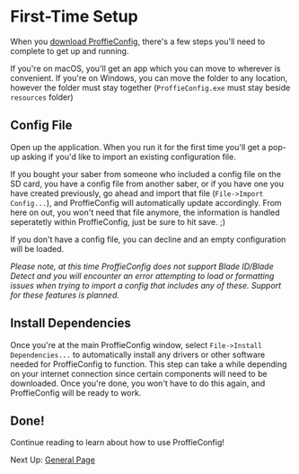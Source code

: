 # First-Time Setup

When you [download ProffieConfig](https://github.com/ryryog25/ProffieConfig/releases/latest), there's a few steps you'll need to complete to get up and running.

If you're on macOS, you'll get an app which you can move to wherever is convenient.
If you're on Windows, you can move the folder to any location, however the folder must stay together (`ProffieConfig.exe` must stay beside `resources` folder)

## Config File
Open up the application. When you run it for the first time you'll get a pop-up asking if you'd like to import an existing configuration file.

If you bought your saber from someone who included a config file on the SD card, you have a config file from another saber, or if you have one you have created previously, go ahead and import that file (`File->Import Config...`), and ProffieConfig will automatically update accordingly. From here on out, you won't need that file anymore, the information is handled seperatetly within ProffieConfig, just be sure to hit save. ;)

If you don't have a config file, you can decline and an empty configuration will be loaded.

*Please note, at this time ProffieConfig does not support Blade ID/Blade Detect and you will encounter an error attempting to load or formatting issues when trying to import a config that includes any of these. Support for these features is planned.*

## Install Dependencies

Once you're at the main ProffieConfig window, select `File->Install Dependencies...` to automatically install any drivers or other software needed for ProffieConfig to function. This step can take a while depending on your internet connection since certain components will need to be downloaded.
Once you're done, you won't have to do this again, and ProffieConfig will be ready to work.

## Done!

Continue reading to learn about how to use ProffieConfig!

Next Up: [General Page](/docs/general.md)

